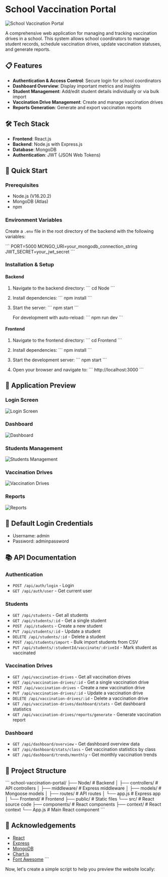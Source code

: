 # School Vaccination Portal

![School Vaccination Portal](https://i.imgur.com/JKgXmLs.png)

A comprehensive web application for managing and tracking vaccination drives in a school. This system allows school coordinators to manage student records, schedule vaccination drives, update vaccination statuses, and generate reports.

## 📋 Features

- **Authentication & Access Control**: Secure login for school coordinators
- **Dashboard Overview**: Display important metrics and insights
- **Student Management**: Add/edit student details individually or via bulk import
- **Vaccination Drive Management**: Create and manage vaccination drives
- **Reports Generation**: Generate and export vaccination reports

## 🛠️ Tech Stack

- **Frontend**: React.js
- **Backend**: Node.js with Express.js
- **Database**: MongoDB
- **Authentication**: JWT (JSON Web Tokens)

## 🚀 Quick Start

### Prerequisites

- Node.js (V16.20.2)
- MongoDB (Atlas)
- npm

### Environment Variables

Create a `.env` file in the root directory of the backend with the following variables:

\`\`\`
PORT=5000
MONGO_URI=your_mongodb_connection_string
JWT_SECRET=your_jwt_secret
\`\`\`

### Installation & Setup

#### Backend

1. Navigate to the backend directory:
   \`\`\`
   cd Node
   \`\`\`

2. Install dependencies:
   \`\`\`
   npm install
   \`\`\`

3. Start the server:
   \`\`\`
   npm start
   \`\`\`
   
   For development with auto-reload:
   \`\`\`
   npm run dev
   \`\`\`

#### Frontend

1. Navigate to the frontend directory:
   \`\`\`
   cd Frontend
   \`\`\`

2. Install dependencies:
   \`\`\`
   npm install
   \`\`\`

3. Start the development server:
   \`\`\`
   npm start
   \`\`\`

4. Open your browser and navigate to:
   \`\`\`
   http://localhost:3000
   \`\`\`

## 📱 Application Preview

### Login Screen
![Login Screen](http://localhost:3000/dashboard)

### Dashboard
![Dashboard](https://i.imgur.com/JKgXmLs.png)

### Students Management
![Students Management](https://i.imgur.com/JKgXmLs.png)

### Vaccination Drives
![Vaccination Drives](https://i.imgur.com/JKgXmLs.png)

### Reports
![Reports](https://i.imgur.com/JKgXmLs.png)

## 🔑 Default Login Credentials

- Username: admin
- Password: adminpassword

## 📚 API Documentation

### Authentication
- `POST /api/auth/login` - Login
- `GET /api/auth/user` - Get current user

### Students
- `GET /api/students` - Get all students
- `GET /api/students/:id` - Get a single student
- `POST /api/students` - Create a new student
- `PUT /api/students/:id` - Update a student
- `DELETE /api/students/:id` - Delete a student
- `POST /api/students/import` - Bulk import students from CSV
- `PUT /api/students/:studentId/vaccinate/:driveId` - Mark student as vaccinated

### Vaccination Drives
- `GET /api/vaccination-drives` - Get all vaccination drives
- `GET /api/vaccination-drives/:id` - Get a single vaccination drive
- `POST /api/vaccination-drives` - Create a new vaccination drive
- `PUT /api/vaccination-drives/:id` - Update a vaccination drive
- `DELETE /api/vaccination-drives/:id` - Delete a vaccination drive
- `GET /api/vaccination-drives/dashboard/stats` - Get dashboard statistics
- `GET /api/vaccination-drives/reports/generate` - Generate vaccination report

### Dashboard
- `GET /api/dashboard/overview` - Get dashboard overview data
- `GET /api/dashboard/stats/class` - Get vaccination statistics by class
- `GET /api/dashboard/trends/monthly` - Get monthly vaccination trends

## 📁 Project Structure

\`\`\`
school-vaccination-portal/
├── Node/                   # Backend
│   ├── controllers/        # API controllers
│   ├── middleware/         # Express middleware
│   ├── models/             # Mongoose models
│   ├── routes/             # API routes
│   └── app.js              # Express app
│
└── Frontend/               # Frontend
    ├── public/             # Static files
    └── src/                # React source code
        ├── components/     # React components
        ├── context/        # React context
        └── App.js          # Main React component
\`\`\`

## 👏 Acknowledgements

- [React](https://reactjs.org/)
- [Express](https://expressjs.com/)
- [MongoDB](https://www.mongodb.com/)
- [Chart.js](https://www.chartjs.org/)
- [Font Awesome](https://fontawesome.com/)
\`\`\`

Now, let's create a simple script to help you preview the website locally:
